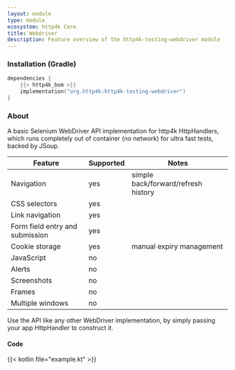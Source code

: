 ```yaml
---
layout: module
type: module
ecosystem: http4k Core
title: Webdriver
description: Feature overview of the http4k-testing-webdriver module
---
```



### Installation (Gradle)

```kotlin
dependencies {
    {{< http4k_bom >}}
    implementation("org.http4k:http4k-testing-webdriver")
}
```

### About

A basic Selenium WebDriver API implementation for http4k HttpHandlers, which runs completely out of container (no network) for ultra fast tests, backed by JSoup.

| Feature | Supported | Notes |
|---------|-----------|-------|
| Navigation|yes|simple back/forward/refresh history|
| CSS selectors|yes||
| Link navigation|yes||
| Form field entry and submission|yes||
| Cookie storage|yes|manual expiry management|
| JavaScript|no||
| Alerts|no||
| Screenshots|no||
| Frames|no||
| Multiple windows|no||

Use the API like any other WebDriver implementation, by simply passing your app HttpHandler to construct it.

#### Code

{{< kotlin file="example.kt" >}}

[http4k]: https://http4k.org
